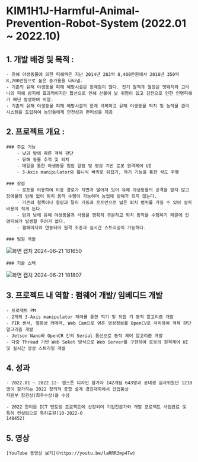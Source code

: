 # KIM1H1J-Harmful-Animal-Prevention-Robot-System (2022.01 ~ 2022.10)

## 1. 개발 배경 및 목적 :
    - 유해 야생동물에 의한 피해액은 지난 2014년 282억 8,400만원에서 2018년 350억 8,200만원으로 높은 증가율을 나타냄.
    - 기존의 유해 야생동물 피해 예방시설은 한계점이 많다. 전기 철책과 철망은 멧돼지와 고라니의 피해 방지에 효과적이지만 합선으로 인해 산불이 날 위험이 있고 감전으로 인한 인명피해가 매년 발생하여 위험.
    - 기존의 유해 야생동물 피해 예방시설의 한계 극복하고 유해 야생동물 퇴치 및 농작물 관리 시스템을 도입하여 농민들에게 안전성과 편리성을 제공



## 2. 프로젝트 개요 :

    ### 주요 기능
        - 낮과 밤에 따른 객체 판단
        - 유해 동물 추적 및 퇴치
        - 메일을 통한 야생동물 침입 알람 및 영상 기반 로봇 원격제어 UI
        - 3-Axis manipulator와 톱니식 바퀴로 뒤집기, 꺽기 기능을 통한 삭도 주행

    ### 장점
        - 로프를 이용하여 이동 경로가 지면과 떨어져 있어 유해 야생동물의 공격을 받지 않고 장애물의 방해 없이 퇴치 동작 수행이 가능하며 농업에 방해가 되지 않는다.
        - 기존의 철책이나 철망과 달리 기둥과 로프만으로 넓은 퇴치 범위를 가질 수 있어 설치 비용이 적게 든다.
        - 밤과 낮에 유해 야생동물과 사람을 명확히 구분하고 퇴치 동작을 수행하기 때문에 인명피해가 발생할 우려가 없다.
        - 웹페이지와 연동되어 원격 조종과 실시간 스트리밍이 가능하다.

    ### 팀원 역할
![화면 캡처 2024-06-21 181650](https://github.com/Baby-Blowfish/KIM1H1J-Harmful-Animal-Prevention-Robot-System/assets/168509536/7104cf73-2412-4b18-9678-b0a086e9d129)

    ### 기술 스택
![화면 캡처 2024-06-21 181807](https://github.com/Baby-Blowfish/KIM1H1J-Harmful-Animal-Prevention-Robot-System/assets/168509536/4c31d8e8-fc8d-4bbf-b8d9-a3963ff4e3cf)

    
## 3. 프로젝트 내 역할 : 펌웨어 개발/ 임베디드 개발
    - 프로젝트 PM
    - 2개의 3-Axis manipulator 제어를 통한 꺽기 및 뒤집 기 동작 알고리즘 개발
    - PIR 센서, 열화상 카메라, Web Cam으로 얻은 영상정보를 OpenCV로 처리하여 객체 판단 알고리즘 개발
    - Jetson Nano와 OpenCR 간의 Serial 통신으로 동작 제어 알고리즘 개발
    - 다중 Thread 기반 Web Soket 방식으로 Web Server를 구현하여 로봇의 원격제어 UI 및 실시간 영상 스트리밍 개발



## 4. 성과
    - 2022.01 ~ 2022.12- 캡스톤 디자인 참가자 142개팀 643명과 공대생 심사위원단 1218명이 참가하는 2022 창의적 종합 설계 경진대회에서 산업통상
    자원부 장관상(최우수상)을 수상

    - 2022 한이음 ICT 멘토링 프로젝트에 선정되어 기업전문가와 개발 프로젝트 사업완료 및 특허 컨설팅으로 특허출원(10-2022-0
    148452)



## 5. 영상
    [YouTube 동영상 보기](https://youtu.be/laRRR3mp4Tw)
                   

